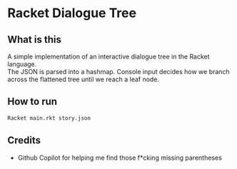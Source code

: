 # Racket Dialogue Tree
## What is this
A simple implementation of an interactive dialogue tree in the Racket language.  
The JSON is parsed into a hashmap. Console input decides how we branch across the flattened tree until we reach a leaf node.

##  How to run
```bash
Racket main.rkt story.json
```

## Credits
- Github Copilot for helping me find those f*cking missing parentheses